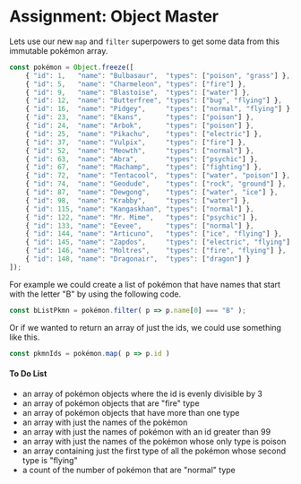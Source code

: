 <h1>Assignment: Object Master</h1>

<p>Lets use our new <code>map</code> and <code>filter</code> superpowers to get some data from this immutable pokémon array.</p>

```js
const pokémon = Object.freeze([
    { "id": 1,   "name": "Bulbasaur",  "types": ["poison", "grass"] },
    { "id": 5,   "name": "Charmeleon", "types": ["fire"] },
    { "id": 9,   "name": "Blastoise",  "types": ["water"] },
    { "id": 12,  "name": "Butterfree", "types": ["bug", "flying"] },
    { "id": 16,  "name": "Pidgey",     "types": ["normal", "flying"] },
    { "id": 23,  "name": "Ekans",      "types": ["poison"] },
    { "id": 24,  "name": "Arbok",      "types": ["poison"] },
    { "id": 25,  "name": "Pikachu",    "types": ["electric"] },
    { "id": 37,  "name": "Vulpix",     "types": ["fire"] },
    { "id": 52,  "name": "Meowth",     "types": ["normal"] },
    { "id": 63,  "name": "Abra",       "types": ["psychic"] },
    { "id": 67,  "name": "Machamp",    "types": ["fighting"] },
    { "id": 72,  "name": "Tentacool",  "types": ["water", "poison"] },
    { "id": 74,  "name": "Geodude",    "types": ["rock", "ground"] },
    { "id": 87,  "name": "Dewgong",    "types": ["water", "ice"] },
    { "id": 98,  "name": "Krabby",     "types": ["water"] },
    { "id": 115, "name": "Kangaskhan", "types": ["normal"] },
    { "id": 122, "name": "Mr. Mime",   "types": ["psychic"] },
    { "id": 133, "name": "Eevee",      "types": ["normal"] },
    { "id": 144, "name": "Articuno",   "types": ["ice", "flying"] },
    { "id": 145, "name": "Zapdos",     "types": ["electric", "flying"] },
    { "id": 146, "name": "Moltres",    "types": ["fire", "flying"] },
    { "id": 148, "name": "Dragonair",  "types": ["dragon"] }
]);
```

<p>For example we could create a list of pokémon that have names that start with the letter "B" by using the following code.</p>

```js
const bListPkmn = pokémon.filter( p => p.name[0] === "B" );
```

<p>Or if we wanted to return an array of just the ids, we could use something like this.</p>

```js
const pkmnIds = pokémon.map( p => p.id )
```


<h4>To Do List</h4>
<ul>
    <li>an array of pokémon objects where the id is evenly divisible by 3</li>
    <li>an array of pokémon objects that are "fire" type</li>
    <li>an array of pokémon objects that have more than one type</li>
    <li>an array with just the names of the pokémon</li>
    <li>an array with just the names of pokémon with an id greater than 99</li>
    <li>an array with just the names of the pokémon whose only type is poison</li>
    <li>an array containing just the first type of all the pokémon whose second type is "flying"</li>
    <li>a count of the number of pokémon that are "normal" type</li>
</ul>
